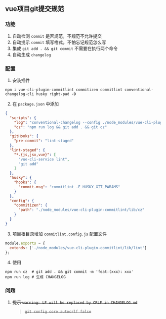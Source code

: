 ## vue项目git提交规范

### 功能

1. 自动检测 `commit` 是否规范，不规范不允许提交
2. 自动提示 `commit` 填写格式。不怕忘记规范怎么写
3. 集成 `git add . && git commit` 不需要在执行两个命令
4. 自动生成 `changelog`

### 配置

1. 安装插件

```shell
npm i vue-cli-plugin-commitlint commitizen commitlint conventional-changelog-cli husky right-pad -D
```

2. 在 `package.json` 中添加

```json
{
  "scripts": {
    "log": "conventional-changelog --config ./node_modules/vue-cli-plugin-commitlint/lib/log -i CHANGELOG.md -s -r 0",
    "cz": "npm run log && git add . && git cz"
  },
  "gitHooks": {
    "pre-commit": "lint-staged"
  },
  "lint-staged": {
    "*.{js,jsx,vue}": [
      "vue-cli-service lint",
      "git add"
    ]
  },
  "husky": {
    "hooks": {
      "commit-msg": "commitlint -E HUSKY_GIT_PARAMS"
    }
  },
  "config": {
    "commitizen": {
      "path": "./node_modules/vue-cli-plugin-commitlint/lib/cz"
    }
  }
}
```

3. 项目根目录增加 `commitlint.config.js` 配置文件

```js
module.exports = {
  extends: ['./node_modules/vue-cli-plugin-commitlint/lib/lint']
};
```

4. 使用

```shell
npm run cz  # git add . && git commit -m 'feat:(xxx): xxx'
npm run log # 生成 CHANGELOG
```

### 问题

1. ~~提示 `warning: LF will be replaced by CRLF in CHANGELOG.md`~~
   >~~`git config core.autocrlf false`~~
